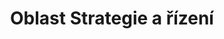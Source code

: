 ---
layout: default
title: Oblast Strategie a řízení
description: "Metodiky a návody týkající se strategie úřadu, jeho řízení akoncepce"
parent: Metodiky
nav_order: 2
has_children: true
---